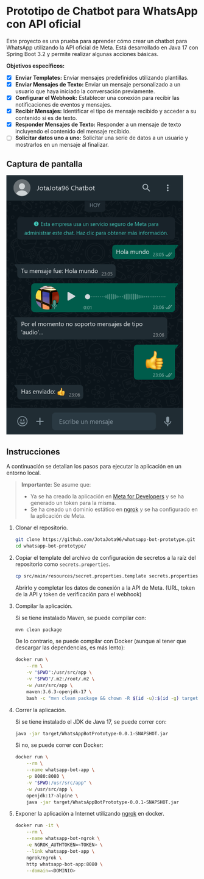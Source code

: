 # Prototipo de Chatbot para WhatsApp con API oficial

Este proyecto es una prueba para aprender cómo crear un chatbot para WhatsApp utilizando la API oficial de Meta. Está desarrollado en Java 17 con Spring Boot 3.2 y permite realizar algunas acciones básicas.

**Objetivos específicos:**

- [X] **Enviar Templates:** Enviar mensajes predefinidos utilizando plantillas.
- [X] **Enviar Mensajes de Texto:** Enviar un mensaje personalizado a un usuario que haya iniciado la conversación previamente.
- [X] **Configurar el Webhook:** Establecer una conexión para recibir las notificaciones de eventos y mensajes.
- [X] **Recibir Mensajes:** Identificar el tipo de mensaje recibido y acceder a su contenido si es de texto.
- [X] **Responder Mensajes de Texto:** Responder a un mensaje de texto incluyendo el contenido del mensaje recibido.
- [ ] **Solicitar datos uno a uno:** Solicitar una serie de datos a un usuario y mostrarlos en un mensaje al finalizar.

## Captura de pantalla

![Captura de pantalla del chat](captura.png)

## Instrucciones

A continuación se detallan los pasos para ejecutar la aplicación en un entorno local.

> **Importante:** Se asume que:
>
> - Ya se ha creado la aplicación en [Meta for Developers](https://developers.facebook.com/apps/?show_reminder=true) y se ha generado un token para la misma.
> - Se ha creado un dominio estático en [ngrok](https://ngrok.com/) y se ha configurado en la aplicación de Meta.

1. Clonar el repositorio.

    ```bash
    git clone https://github.com/JotaJota96/whatsapp-bot-prototype.git
    cd whatsapp-bot-prototype/
    ```

2. Copiar el template del archivo de configuración de secretos a la raíz del repositorio como `secrets.properties`.

    ```bash
    cp src/main/resources/secret.properties.template secrets.properties
    ```

   Abrirlo y completar los datos de conexión a la API de Meta. (URL, token de la API y token de verificación para el webhook)

3. Compilar la aplicación.

    Si se tiene instalado Maven, se puede compilar con:

    ```bash
    mvn clean package
    ```

    De lo contrario, se puede compilar con Docker (aunque al tener que descargar las dependencias, es más lento):

    ```bash
    docker run \
        --rm \
        -v "$PWD":/usr/src/app \
        -v "$PWD"/.m2:/root/.m2 \
        -w /usr/src/app \
        maven:3.6.3-openjdk-17 \
        bash -c "mvn clean package && chown -R $(id -u):$(id -g) target .m2"
    ```

4. Correr la aplicación.

    Si se tiene instalado el JDK de Java 17, se puede correr con:

    ```bash
    java -jar target/WhatsAppBotPrototype-0.0.1-SNAPSHOT.jar
    ```

    Si no, se puede correr con Docker:

    ```bash
    docker run \
        --rm \
        --name whatsapp-bot-app \
        -p 8080:8080 \
        -v "$PWD:/usr/src/app" \
        -w /usr/src/app \
        openjdk:17-alpine \
        java -jar target/WhatsAppBotPrototype-0.0.1-SNAPSHOT.jar
    ```

5. Exponer la aplicación a Internet utilizando [ngrok](https://ngrok.com/) en docker.

    ```bash
    docker run -it \
        --rm \
        --name whatsapp-bot-ngrok \
        -e NGROK_AUTHTOKEN=<TOKEN> \
        --link whatsapp-bot-app \
        ngrok/ngrok \
        http whatsapp-bot-app:8080 \
        --domain=<DOMINIO>
    ```
